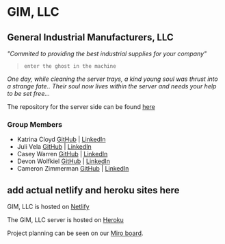 # GIM, LLC
## General Industrial Manufacturers, LLC

_"Commited to providing the best industrial supplies for your company"_


> `enter the ghost in the machine`

_One day, while cleaning the server trays, a kind young soul was thrust into a strange fate.. Their soul now lives within the server and needs your help to be set free..._

The repository for the server side can be found [here](https://github.com/GIM-LLC/GIM-server)


### Group Members
- Katrina Cloyd [GitHub](https://github.com/KatrinaCloyd) | [LinkedIn](https://www.linkedin.com/in/katrinacloyd/)
- Juli Vela [GitHub](https://github.com/juliannevela) | [LinkedIn](https://www.linkedin.com/in/juliannevela/)
- Casey Warren [GitHub](https://github.com/caseywar) | [LinkedIn](https://www.linkedin.com/in/casey-maynah-warren/)
- Devon Wolfkiel [GitHub](https://github.com/devon-wolf) | [LinkedIn](https://www.linkedin.com/in/devon-wolfkiel/)
- Cameron Zimmerman [GitHub](https://github.com/CameronZimmerman) | [LinkedIn](https://www.linkedin.com/in/cameron-zimmerman/)


## add actual netlify and heroku sites here
GIM, LLC is hosted on [Netlify]()

The GIM, LLC server is hosted on [Heroku]()


Project planning can be seen on our [Miro board](https://miro.com/app/board/o9J_lA3sn-w=/?utm_source=notification&utm_medium=email&utm_campaign=daily-updates&utm_content=go-to-board).